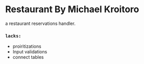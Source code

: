 # Restaurant By Michael Kroitoro
 
a restaurant reservations handler.

### `lacks: `
- proiritizations
- Input validations
- connect tables

